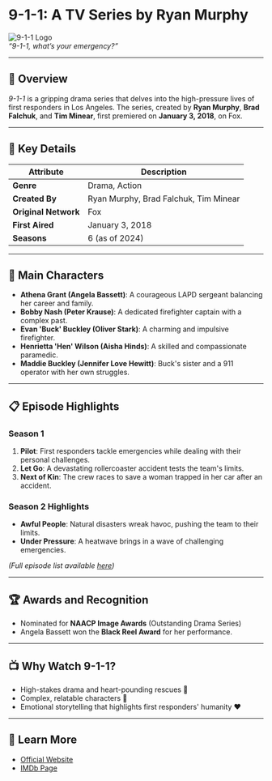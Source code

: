 # **9-1-1**: A TV Series by Ryan Murphy  

![9-1-1 Logo](https://via.placeholder.com/600x200?text=9-1-1)  
*“9-1-1, what’s your emergency?”*  

---

## 📖 **Overview**  
*9-1-1* is a gripping drama series that delves into the high-pressure lives of first responders in Los Angeles. The series, created by **Ryan Murphy**, **Brad Falchuk**, and **Tim Minear**, first premiered on **January 3, 2018**, on Fox.  

---

## 🎥 **Key Details**  

| Attribute         | Description                           |
|-------------------|---------------------------------------|
| **Genre**         | Drama, Action                        |
| **Created By**    | Ryan Murphy, Brad Falchuk, Tim Minear|
| **Original Network** | Fox                              |
| **First Aired**   | January 3, 2018                      |
| **Seasons**       | 6 (as of 2024)                       |

---

## 🌟 **Main Characters**  

- **Athena Grant (Angela Bassett)**: A courageous LAPD sergeant balancing her career and family.  
- **Bobby Nash (Peter Krause)**: A dedicated firefighter captain with a complex past.  
- **Evan 'Buck' Buckley (Oliver Stark)**: A charming and impulsive firefighter.  
- **Henrietta 'Hen' Wilson (Aisha Hinds)**: A skilled and compassionate paramedic.  
- **Maddie Buckley (Jennifer Love Hewitt)**: Buck's sister and a 911 operator with her own struggles.  

---

## 📋 **Episode Highlights**  

### **Season 1**  
1. **Pilot**: First responders tackle emergencies while dealing with their personal challenges.  
2. **Let Go**: A devastating rollercoaster accident tests the team's limits.  
3. **Next of Kin**: The crew races to save a woman trapped in her car after an accident.  

### **Season 2 Highlights**  
- **Awful People**: Natural disasters wreak havoc, pushing the team to their limits.  
- **Under Pressure**: A heatwave brings in a wave of challenging emergencies.  

*(Full episode list available [here](https://www.imdb.com/title/tt7235466/episodes/))*

---

## 🏆 **Awards and Recognition**  

- Nominated for **NAACP Image Awards** (Outstanding Drama Series)  
- Angela Bassett won the **Black Reel Award** for her performance.  

---

## 📺 **Why Watch 9-1-1?**  
- High-stakes drama and heart-pounding rescues 🚒  
- Complex, relatable characters 🌟  
- Emotional storytelling that highlights first responders' humanity ❤️  

---

## 🔗 **Learn More**  
- [Official Website](https://www.fox.com/9-1-1/)  
- [IMDb Page](https://www.imdb.com/title/tt7235466/)  
